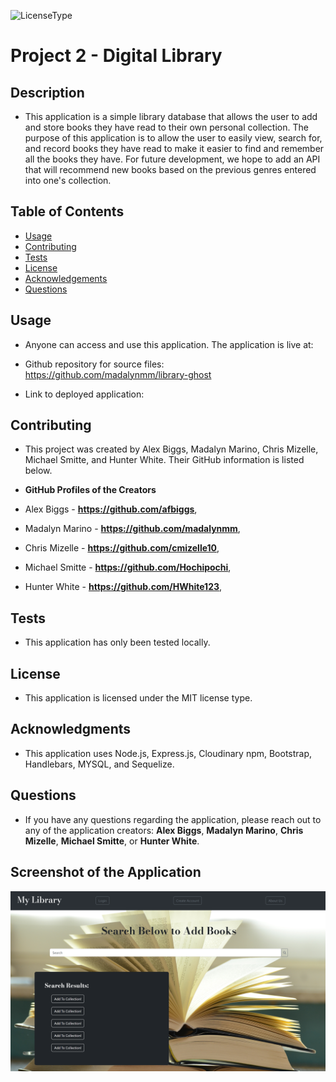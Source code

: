 ![LicenseType](https://img.shields.io/badge/License%3A%20-MIT-green)
# Project 2 - Digital Library
  
## Description
  
  * This application is a simple library database that allows the user to add and store books they have read to their own personal collection. The purpose of this application is to allow the user to easily view, search for, and record books they have read to make it easier to find and remember all the books they have. For future development, we hope to add an API that will recommend new books based on the previous genres entered into one's collection.
  
  ## Table of Contents
  
  * [Usage](#Usage)
  * [Contributing](#Contributing)
  * [Tests](#Tests)
  * [License](#License)
  * [Acknowledgements](#Acknowledgements)
  * [Questions](#Questions)
  
  ## Usage
  
  * Anyone can access and use this application. The application is live at: 

  * Github repository for source files: https://github.com/madalynmm/library-ghost

  * Link to deployed application: 
  
  ## Contributing
  
  * This project was created by Alex Biggs, Madalyn Marino, Chris Mizelle, Michael Smitte, and Hunter White. Their GitHub information is listed below.
  
  * **GitHub Profiles of the Creators** 
  * Alex Biggs - **https://github.com/afbiggs**,
  * Madalyn Marino - **https://github.com/madalynmm**,
  * Chris Mizelle - **https://github.com/cmizelle10**,
  * Michael Smitte - **https://github.com/Hochipochi**,
  * Hunter White - **https://github.com/HWhite123**,

  
  ## Tests
  
  * This application has only been tested locally.
  
  ## License
  
  * This application is licensed under the MIT license type.
  
  ## Acknowledgments
  
  * This application uses Node.js, Express.js, Cloudinary npm, Bootstrap, Handlebars, MYSQL, and Sequelize. 
  
  ## Questions
  * If you have any questions regarding the application, please reach out to any of the application creators: **Alex Biggs**, **Madalyn Marino**, **Chris Mizelle**, **Michael Smitte**, or **Hunter White**.
  
  ## Screenshot of the Application

  ![Digital Library Website](./public/images/Screenshot-of-site.png)